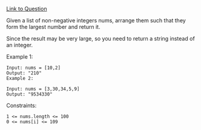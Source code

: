 [Link to Question](https://leetcode.com/explore/interview/card/top-interview-questions-hard/123/math/872/)




Given a list of non-negative integers nums, arrange them such that they form the largest number and return it.

Since the result may be very large, so you need to return a string instead of an integer.

 

Example 1:
```
Input: nums = [10,2]
Output: "210"
Example 2:

Input: nums = [3,30,34,5,9]
Output: "9534330"
```

Constraints:
```
1 <= nums.length <= 100
0 <= nums[i] <= 109
```